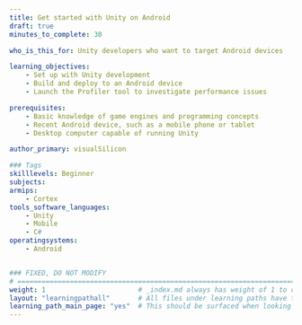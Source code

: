 ```yaml
---
title: Get started with Unity on Android
draft: true
minutes_to_complete: 30

who_is_this_for: Unity developers who want to target Android devices

learning_objectives: 
    - Set up with Unity development
    - Build and deploy to an Android device
    - Launch the Profiler tool to investigate performance issues

prerequisites:
    - Basic knowledge of game engines and programming concepts
    - Recent Android device, such as a mobile phone or tablet
    - Desktop computer capable of running Unity

author_primary: visualSilicon

### Tags
skilllevels: Beginner
subjects: 
armips:
    - Cortex
tools_software_languages:
    - Unity
    - Mobile
    - C#
operatingsystems:
    - Android


### FIXED, DO NOT MODIFY
# ================================================================================
weight: 1                       # _index.md always has weight of 1 to order correctly
layout: "learningpathall"       # All files under learning paths have this same wrapper
learning_path_main_page: "yes"  # This should be surfaced when looking for related content. Only set for _index.md of learning path content.
---
```

